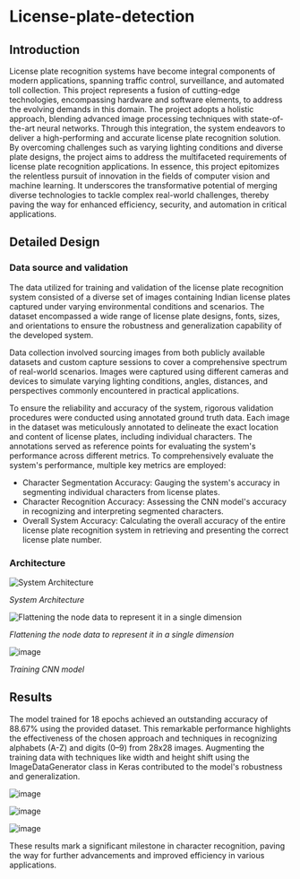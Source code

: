 # License-plate-detection

## Introduction
License plate recognition systems have become integral components of modern applications, spanning traffic control, surveillance, and automated toll collection. This project represents a fusion of cutting-edge technologies, encompassing hardware and software elements, to address the evolving demands in this domain. The project adopts a holistic approach, blending advanced image processing techniques with state-of-the-art neural networks. Through this integration, the system endeavors to deliver a high-performing and accurate license plate recognition solution. By overcoming challenges such as varying lighting conditions and diverse plate designs, the project aims to address the multifaceted requirements of license plate recognition applications. In essence, this project epitomizes the relentless pursuit of innovation in the fields of computer vision and machine learning. It underscores the transformative potential of merging diverse technologies to tackle complex real-world challenges, thereby paving the way for enhanced efficiency, security, and automation in critical applications.

## Detailed Design
### Data source and validation
The data utilized for training and validation of the license plate recognition system consisted of a diverse set of images containing Indian license plates captured under varying environmental conditions and scenarios. The dataset encompassed a wide range of license plate designs, fonts, sizes, and orientations to ensure the robustness and generalization capability of the developed system.

Data collection involved sourcing images from both publicly available datasets and custom capture sessions to cover a comprehensive spectrum of real-world scenarios. Images were captured using different cameras and devices to simulate varying lighting conditions, angles, distances, and perspectives commonly encountered in practical applications.

To ensure the reliability and accuracy of the system, rigorous validation procedures were conducted using annotated ground truth data. Each image in the dataset was meticulously annotated to delineate the exact location and content of license plates, including individual characters. The annotations served as reference points for evaluating the system's performance across different metrics. To comprehensively evaluate the system's performance, multiple key metrics are employed:

- Character Segmentation Accuracy: Gauging the system's accuracy in segmenting individual characters from license plates.
- Character Recognition Accuracy: Assessing the CNN model's accuracy in recognizing and interpreting segmented characters.
- Overall System Accuracy: Calculating the overall accuracy of the entire license plate recognition system in retrieving and presenting the correct license plate number.

### Architecture
![System Architecture](https://github.com/krishna1052/License-plate-detection/assets/95615695/68407f08-0747-4dd5-b92e-ae5c251bc904)

*System Architecture*

![Flattening the node data to represent it in a single dimension](https://github.com/krishna1052/License-plate-detection/assets/95615695/c49d5545-e3bb-4412-80ac-2239aeabf0a6)

*Flattening the node data to represent it in a single dimension*

![image](https://github.com/krishna1052/License-plate-detection/assets/95615695/04943774-ec87-49b2-bb56-d9fa63467584)

*Training CNN model*

## Results
The model trained for 18 epochs achieved an outstanding accuracy of 88.67% using the provided dataset. This remarkable performance highlights the effectiveness of the chosen approach and techniques in recognizing alphabets (A-Z) and digits (0–9) from 28x28 images. Augmenting the training data with techniques like width and height shift using the ImageDataGenerator class in Keras contributed to the model's robustness and generalization.

![image](https://github.com/krishna1052/License-plate-detection/assets/95615695/55d9f7dd-c2f4-414a-940c-25fb2aad9e7e)

![image](https://github.com/krishna1052/License-plate-detection/assets/95615695/e1765fbd-3b86-4752-9038-3de153044f47)

![image](https://github.com/krishna1052/License-plate-detection/assets/95615695/da828d5b-9214-4c57-bba0-206fbb31b034)

These results mark a significant milestone in character recognition, paving the way for further advancements and improved efficiency in various applications.





